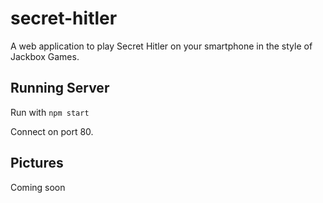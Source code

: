 # secret-hitler
A web application to play Secret Hitler on your smartphone in the style of Jackbox Games.

## Running Server
Run with `npm start`

Connect on port 80.

## Pictures
Coming soon

